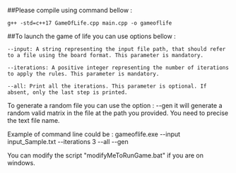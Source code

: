 
##Please compile using command bellow :

    g++ -std=c++17 GameOfLife.cpp main.cpp -o gameoflife

##To launch the game of life you can use options bellow : 

    --input: A string representing the input file path, that should refer to a file using the board format. This parameter is mandatory.

    --iterations: A positive integer representing the number of iterations to apply the rules. This parameter is mandatory.

    --all: Print all the iterations. This parameter is optional. If absent, only the last step is printed.

 To generate a random file you can use the option :
    --gen it will generate a random valid matrix in the file at the path you provided. You need to precise the text file name. 

 Example of command line could be : 
    gameoflife.exe --input input_Sample.txt --iterations 3 --all --gen

 You can modify the script "modifyMeToRunGame.bat" if you are on windows.  